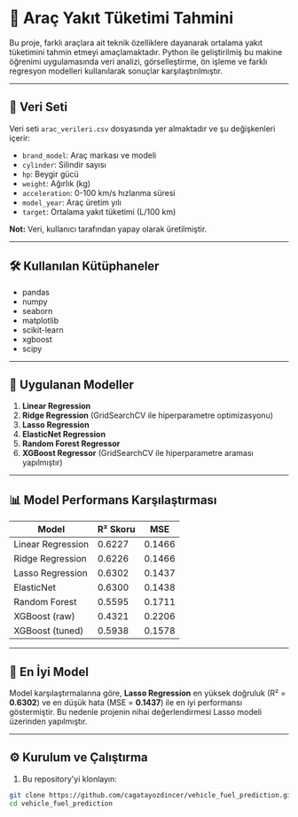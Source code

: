 # 🚗 Araç Yakıt Tüketimi Tahmini

Bu proje, farklı araçlara ait teknik özelliklere dayanarak ortalama yakıt tüketimini tahmin etmeyi amaçlamaktadır. Python ile geliştirilmiş bu makine öğrenimi uygulamasında veri analizi, görselleştirme, ön işleme ve farklı regresyon modelleri kullanılarak sonuçlar karşılaştırılmıştır.

---

## 📁 Veri Seti

Veri seti `arac_verileri.csv` dosyasında yer almaktadır ve şu değişkenleri içerir:

- `brand_model`: Araç markası ve modeli  
- `cylinder`: Silindir sayısı  
- `hp`: Beygir gücü  
- `weight`: Ağırlık (kg)  
- `acceleration`: 0-100 km/s hızlanma süresi  
- `model_year`: Araç üretim yılı  
- `target`: Ortalama yakıt tüketimi (L/100 km)

**Not:** Veri, kullanıcı tarafından yapay olarak üretilmiştir.

---

## 🛠️ Kullanılan Kütüphaneler

- pandas  
- numpy  
- seaborn  
- matplotlib  
- scikit-learn  
- xgboost  
- scipy

---

## 🧪 Uygulanan Modeller

1. **Linear Regression**  
2. **Ridge Regression** (GridSearchCV ile hiperparametre optimizasyonu)  
3. **Lasso Regression**  
4. **ElasticNet Regression**  
5. **Random Forest Regressor**  
6. **XGBoost Regressor** (GridSearchCV ile hiperparametre araması yapılmıştır)

---

## 📊 Model Performans Karşılaştırması

| Model               | R² Skoru | MSE        |
|--------------------|----------|------------|
| Linear Regression  | 0.6227   | 0.1466     |
| Ridge Regression   | 0.6226   | 0.1466     |
| Lasso Regression   | 0.6302   | 0.1437     |
| ElasticNet         | 0.6300   | 0.1438     |
| Random Forest      | 0.5595   | 0.1711     |
| XGBoost (raw)      | 0.4321   | 0.2206     |
| XGBoost (tuned)    | 0.5938   | 0.1578     |

---

## 🏁 En İyi Model

Model karşılaştırmalarına göre, **Lasso Regression** en yüksek doğruluk (R² = **0.6302**) ve en düşük hata (MSE = **0.1437**) ile en iyi performansı göstermiştir. Bu nedenle projenin nihai değerlendirmesi Lasso modeli üzerinden yapılmıştır.

---

## ⚙️ Kurulum ve Çalıştırma

1. Bu repository'yi klonlayın:

```bash
git clone https://github.com/cagatayozdincer/vehicle_fuel_prediction.git
cd vehicle_fuel_prediction


